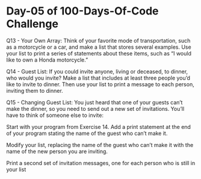 # Day-05 of 100-Days-Of-Code Challenge

Q13 - Your Own Array: Think of your favorite mode of transportation, such as a motorcycle or a car, and make a list that stores several examples. Use your list to print a series of statements about these items, such as “I would like to own a Honda motorcycle.”

Q14 - Guest List: If you could invite anyone, living or deceased, to dinner, who would you invite? Make a list that includes at least three people you’d like to invite to dinner. Then use your list to print a message to each person, inviting them to dinner.

Q15 - Changing Guest List: You just heard that one of your guests can’t make the dinner, so you need to send out a new set of invitations. You’ll have to think of someone else to invite:

Start with your program from Exercise 14. Add a print statement at the end of your program stating the name of the guest who can’t make it.

Modify your list, replacing the name of the guest who can’t make it with the name of the new person you are inviting.

Print a second set of invitation messages, one for each person who is still in your list
